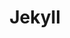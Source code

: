 ---
layout: tag-list
type: tag
category: study
title: Jekyll
slug: jekyll
sidebar: true
order: 2
description: >
  Jekyll은 개인, 프로젝트 또는 조직 사이트를위한 간단한 블로그 정적 사이트 생성기입니다.  
  Github를 이용한 블로그 운영에 사용됩니다. 이 카테고리에서는 jekyll 관련 정보를 공유드리겠습니다.
---